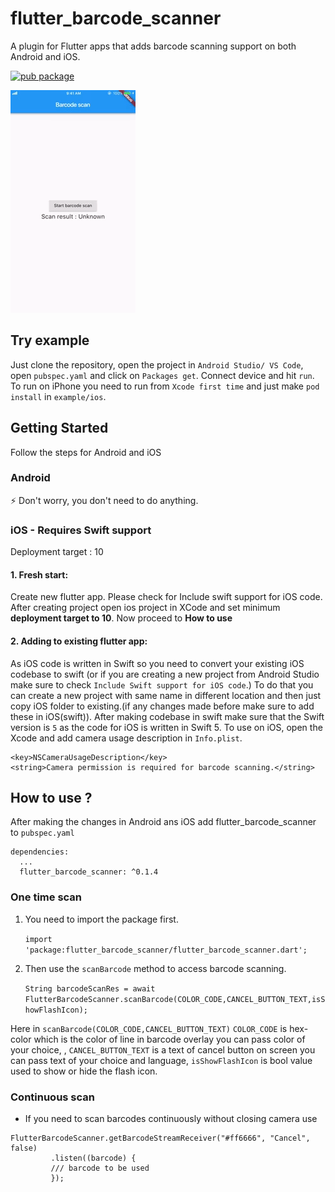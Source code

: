 # flutter_barcode_scanner

A plugin for Flutter apps that adds barcode scanning support on both Android and iOS.

[![pub package](https://img.shields.io/pub/v/flutter_barcode_scanner.svg)](https://pub.dartlang.org/packages/flutter_barcode_scanner)

![Demo gif](https://github.com/AmolGangadhare/MyProfileRepo/blob/master/flutter_barcode_scanning_demo.gif "Demo")


## Try example
Just clone the repository, open the project in `Android Studio/ VS Code`, open `pubspec.yaml` and click on `Packages get`.
Connect device and hit `run`. To run on iPhone you need to run from `Xcode first time` and just make `pod install` in `example/ios`.

## Getting Started 
Follow the steps for Android and iOS

### Android

:zap:  Don't worry, you don't need to do anything.

### iOS - Requires Swift support

Deployment target : 10

#### 1. Fresh start: 
Create new flutter app. Please check for Include swift support for iOS code. After creating project open ios project in XCode and set minimum **deployment target to 10**. Now proceed to **How to use**
    
#### 2. Adding to existing flutter app: 
As iOS code is written in Swift so you need to convert your existing iOS codebase to swift (or if you are creating a new project from Android Studio make sure to check `Include Swift support for iOS code`.) 
To do that you can create a new project with same name in different location and then just copy iOS folder to existing.(if any changes made before make sure to add these in iOS(swift)).
After making codebase in swift make sure that the Swift version is `5` as the code for iOS is written in Swift 5. 
To use on iOS, open the Xcode and add camera usage description in `Info.plist`. 

```
<key>NSCameraUsageDescription</key>
<string>Camera permission is required for barcode scanning.</string>
```

## How to use ?

After making the changes in Android ans iOS add flutter_barcode_scanner to `pubspec.yaml`
    
    dependencies:
      ...
      flutter_barcode_scanner: ^0.1.4

### One time scan
1. You need to import the package first.

    `import 'package:flutter_barcode_scanner/flutter_barcode_scanner.dart';`
    
2. Then use the `scanBarcode` method to access barcode scanning.
    
    `String barcodeScanRes = await FlutterBarcodeScanner.scanBarcode(COLOR_CODE,CANCEL_BUTTON_TEXT,isShowFlashIcon);`

Here in `scanBarcode(COLOR_CODE,CANCEL_BUTTON_TEXT)` 
`COLOR_CODE` is hex-color which is the color of line in barcode overlay you can pass color of your choice, 
, `CANCEL_BUTTON_TEXT` is a text of cancel button on screen you can pass text of your choice and language,
`isShowFlashIcon` is bool value used to show or hide the flash icon.

### Continuous scan
* If you need to scan barcodes continuously without closing camera use

```
FlutterBarcodeScanner.getBarcodeStreamReceiver("#ff6666", "Cancel", false)
         .listen((barcode) { 
         /// barcode to be used
         });
```
